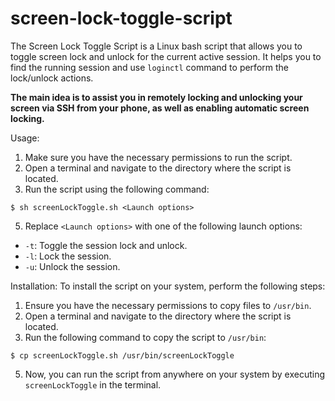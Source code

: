 # screen-lock-toggle-script
The Screen Lock Toggle Script is a Linux bash script that allows you to toggle screen lock and unlock for the current active session. 
It helps you to find the running session and use `loginctl` command to perform the lock/unlock actions.

<b>The main idea is to assist you in remotely locking and unlocking your screen via SSH from your phone, as well as enabling automatic screen locking.</b>

Usage:

1. Make sure you have the necessary permissions to run the script.
2. Open a terminal and navigate to the directory where the script is located.
3. Run the script using the following command:
```
$ sh screenLockToggle.sh <Launch options>
```


5. Replace `<Launch options>` with one of the following launch options:
- `-t`: Toggle the session lock and unlock.
- `-l`: Lock the session.
- `-u`: Unlock the session.

Installation:
To install the script on your system, perform the following steps:

1. Ensure you have the necessary permissions to copy files to `/usr/bin`.
2. Open a terminal and navigate to the directory where the script is located.
3. Run the following command to copy the script to `/usr/bin`:


```
$ cp screenLockToggle.sh /usr/bin/screenLockToggle
```

5. Now, you can run the script from anywhere on your system by executing `screenLockToggle` in the terminal.
